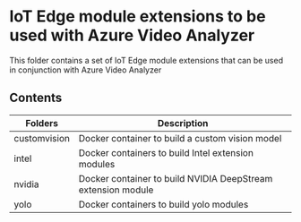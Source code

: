 # IoT Edge module extensions to be used with Azure Video Analyzer

This folder contains a set of IoT Edge module extensions that can be used in conjunction with Azure Video Analyzer

## Contents

| Folders | Description |
|---------|-------------|
|customvision|Docker container to build a custom vision model |
|intel|Docker containers to build Intel extension modules |
|nvidia|Docker container to build NVIDIA DeepStream extension module |
|yolo|Docker containers to build yolo modules|
